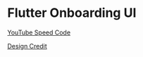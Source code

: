 # Flutter Onboarding UI

[YouTube Speed Code](https://www.youtube.com/watch?v=8eRQyE2PN7w)

[Design Credit](https://dribbble.com/shots/5965530-Communities-checklists-App-Onboarding-UI/attachments)
